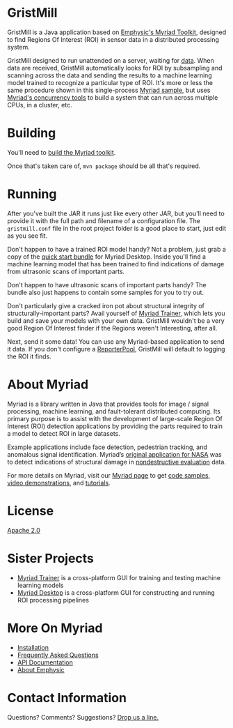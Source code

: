 GristMill
==
GristMill is a Java application based on [Emphysic's Myriad Toolkit](https://gitlab.com/ccoughlin/datareader), designed to find Regions Of Interest (ROI) in sensor data in a distributed processing system.

GristMill designed to run unattended on a server, waiting for [data](http://myrdocs.azurewebsites.net/api/com/emphysic/myriad/network/messages/DatasetMessage.html).  When data are received, GristMill automatically looks for ROI by subsampling and scanning across the data and sending the results to a machine learning model trained to recognize a particular type of ROI.  It's more or less the same procedure shown in this single-process [Myriad sample](https://emphysic.com/myriad/sample-code/roi-detection-pipeline/), but uses [Myriad's concurrency tools](https://emphysic.com/myriad/faq/#concurrency) to build a system that can run across multiple CPUs, in a cluster, etc.
 
Building
==
You'll need to [build the Myriad toolkit](http://myrdocs.azurewebsites.net/install/).

Once that's taken care of, `mvn package` should be all that's required.

Running
==
After you've built the JAR it runs just like every other JAR, but you'll need to provide it with the full path and filename of a configuration file.  The `gristmill.conf` file in the root project folder is a good place to start, just edit as you see fit.

Don't happen to have a trained ROI model handy?  Not a problem, just grab a copy of the [quick start bundle](http://myrdocs.azurewebsites.net/myriad_samples.zip) for Myriad Desktop.  Inside you'll find a machine learning model that has been trained to find indications of damage from ultrasonic scans of important parts.

Don't happen to have ultrasonic scans of important parts handy?  The bundle also just happens to contain some samples for you to try out.
 
Don't particularly give a cracked iron pot about structural integrity of structurally-important parts?  Avail yourself of [Myriad Trainer](https://gitlab.com/ccoughlin/MyriadTrainer), which lets you build and save your models with your own data.  GristMill wouldn't be a very good Region Of Interest finder if the Regions weren't Interesting, after all.

Next, send it some data!  You can use any Myriad-based application to send it data.  If you don't configure a [ReporterPool](http://myrdocs.azurewebsites.net/api/com/emphysic/myriad/network/ReporterActorPool.html), GristMill will default to logging the ROI it finds.

About Myriad
==
Myriad is a library written in Java that provides tools for image / signal processing, machine learning, and fault-tolerant distributed computing. Its primary purpose is to assist with the development of large-scale Region Of Interest (ROI) detection applications by providing the parts required to train a model to detect ROI in large datasets.  

Example applications include face detection, pedestrian tracking, and anomalous signal identification.  Myriad’s [original application for NASA](http://sbir.nasa.gov/SBIR/abstracts/16/sbir/phase1/SBIR-16-1-H13.01-8360.html) was to detect indications of structural damage in [nondestructive evaluation](https://www.asnt.org/MinorSiteSections/AboutASNT/Intro-to-NDT) data.

For more details on Myriad, visit our [Myriad page](https://emphysic.com/myriad/) to get [code samples](https://emphysic.com/myriad/sample-code/), [video demonstrations](https://emphysic.com/myriad/downloads/), and [tutorials](http://myrdocs.azurewebsites.net/).

License
==
[Apache 2.0](https://www.apache.org/licenses/LICENSE-2.0)

Sister Projects
==
* [Myriad Trainer](https://gitlab.com/ccoughlin/MyriadTrainer) is a cross-platform GUI for training and testing machine learning models
* [Myriad Desktop](https://gitlab.com/ccoughlin/MyriadDesktop) is a cross-platform GUI for constructing and running ROI processing pipelines

More On Myriad
==
* [Installation](http://myrdocs.azurewebsites.net/install/)
* [Frequently Asked Questions](https://emphysic.com/myriad/faq/)
* [API Documentation](http://myrdocs.azurewebsites.net/api/)
* [About Emphysic](https://emphysic.com/about/)

Contact Information
==
Questions? Comments? Suggestions?  [Drop us a line.](https://emphysic.com/contact-us/)
